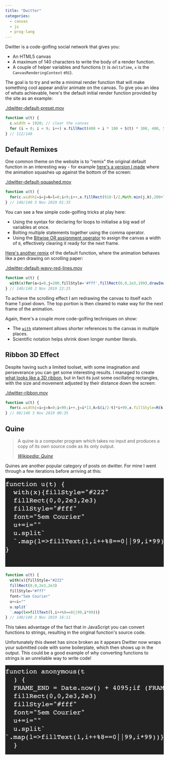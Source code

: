 ```yaml
---
title: "Dwitter"
categories:
  - canvas
  - js
  - prog-lang
---
```


Dwitter is a code-golfing social network that gives you:

- An HTML5 canvas
- A maximum of 140 characters to write the body of a render function.
- A couple of helper variables and functions (`t` is `deltaTime`, `x` is the `CanvasRenderingContext` etc).

The goal is to try and write a minimal render function that will make something cool appear and/or animate on the canvas. To give you an idea of whats achievable, here's the default initial render function provided by the site as an example:

[./dwitter-default-preset.mov](./dwitter-default-preset.mov)

<!-- prettier-ignore-start -->
```js
function u(t) {
  c.width = 1920; // clear the canvas
  for (i = 0; i < 9; i++) x.fillRect(400 + i * 100 + S(t) * 300, 400, 50, 200); // draw 50x200 rects
} // 112/140
```
<!-- prettier-ignore-end -->

## Default Remixes

One common theme on the website is to "remix" the original default function in an interesting way - for example [here's a version I made](https://www.dwitter.net/d/16498) where the animation squashes up against the bottom of the screen:

[./dwitter-default-squashed.mov](./dwitter-default-squashed.mov)

<!-- prettier-ignore-start -->
```js
function u(t) {
  for(c.width|=i=j=k=l=0;i<9;i++,x.fillRect(910-l/2,Math.min(j,k),200+l,50))j=400+i*99+S(t)*300,k=630+i*50,l=Math.max(j-k,0),x.fillStyle=R(l)
} // 140/140 3 Nov 2019 01:35
```
<!-- prettier-ignore-end -->

You can see a few simple code-golfing tricks at play here:

- Using the syntax for declaring for loops to initialise a big wad of variables at once.
- Bolting multiple statements together using the comma operator.
- Using the [Bitwise OR assignment operator](https://developer.mozilla.org/en-US/docs/Web/JavaScript/Reference/Operators/Bitwise_OR_assignment) to assign the canvas a width of `0`, effectively clearing it ready for the next frame.

[Here's another remix](https://www.dwitter.net/d/16492) of the default function, where the animation behaves like a pen drawing on scrolling paper:

[./dwitter-default-wavy-red-lines.mov](./dwitter-default-wavy-red-lines.mov)

<!-- prettier-ignore-start -->
```js
function u(t) {
  with(x)for(a=i=0,j=200,fillStyle='#fff',fillRect(0,0,2e3,199),drawImage(c,0,1);i<j;i+=20,a=i+S(t)*60,fillStyle=R(a))fillRect(400+a*5,0,50,j)
} // 140/140 2 Nov 2019 22:25
```
<!-- prettier-ignore-end -->

To achieve the scrolling effect I am redrawing the canvas to itself each frame 1 pixel down. The top portion is then cleared to make way for the next frame of the animation.

Again, there's a couple more code-golfing techniques on show:

- The [`with`](https://developer.mozilla.org/en-US/docs/Web/JavaScript/Reference/Statements/with) statement allows shorter references to the canvas in multiple places.
- Scientific notation helps shrink down longer number literals.

## Ribbon 3D Effect

Despite having such a limited toolset, with some imagination and perseverance you can get some interesting results. I managed to create [what looks like a 3D ribbon](https://www.dwitter.net/d/16495), but in fact its just some oscillating rectangles, with the size and movement adjusted by their distance down the screen:

[./dwitter-ribbon.mov](./dwitter-ribbon.mov)

<!-- prettier-ignore-start -->
```js
function u(t) {
  for(c.width|=i=j=k=0;i<99;i++,j=i*13,k=S(i/2-t)*i+99,x.fillStyle=R(k))x.fillRect(960-j/2,j-k,j,99)
} // 98/140 3 Nov 2019 00:35
```
<!-- prettier-ignore-end -->

## Quine

> A quine is a computer program which takes no input and produces a copy of its own source code as its only output.
>
> [_Wikipedia: Quine_](<https://en.wikipedia.org/wiki/Quine_(computing)>)

Quines are another popular category of posts on dwitter. For mine I went through a few iterations before arriving at this:

![Dwitter Quine](./dwitter-quine-before.png "Dwitter Quine")

<!-- prettier-ignore-start -->
```js
function u(t) {
  with(x){fillStyle="#222"
  fillRect(0,0,2e3,2e3)
  fillStyle="#fff"
  font="5em Courier"
  u+=i=""
  u.split`
  `.map(l=>fillText(l,i++%8==0||99,i*99))}
} // 140/140 2 Nov 2019 16:11
```
<!-- prettier-ignore-end -->

This takes advantage of the fact that in JavaScript you can convert functions to strings, resulting in the original function's source code.

Unfortunately this dweet has since broken as it appears Dwitter now wraps your submitted code with some boilerplate, which then shows up in the output. This could be a good example of why converting functions to strings is an unreliable way to write code!

![Broken Dwitter Quine](./dwitter-quine-after.png "Broken Dwitter Quine")
